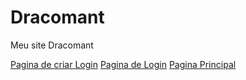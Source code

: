 # Dracomant

Meu site Dracomant
 
<a href="https://kinz2901.github.io/Dracomant/html/criarLogin.html">Pagina de criar Login</a>
<a href="https://kinz2901.github.io/Dracomant/html/login.html">Pagina de Login</a>
<a href="https://kinz2901.github.io/Dracomant/html/index.html">Pagina Principal</a>